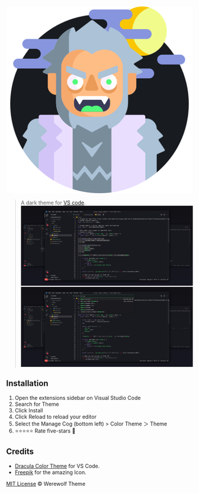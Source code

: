 <div align="center">

![Werewolf Official](./assets/icon.png)

</div>

> A dark theme for [VS code](https://code.visualstudio.com/).
![This is Werewolf Theme](./assets/werewolf.png)
![This is Werewolf Theme](./assets/werewolf2.png)

## Installation

1. Open the extensions sidebar on Visual Studio Code
1. Search for Theme
1. Click Install
1. Click Reload to reload your editor
1. Select the Manage Cog (bottom left) > Color Theme ＞ Theme
1. ⭐⭐⭐⭐⭐ Rate five-stars 🎃

## Credits

* [Dracula Color Theme](https://draculatheme.com/visual-studio-code) for VS Code.
* [Freepik](https://www.flaticon.com/br/autores/freepik) for the amazing Icon.

[MIT License](./LICENSE) © Werewolf Theme
